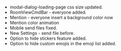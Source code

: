 - modal-dialog-loading-page css size updated.
- RoomViewCmdBar - everyone added.
- Mention - everyone insert a background color now
- Mention color animation
- Mobile send files fixed.
- New Settings - send file before.
- Option to hide stickers feature added.
- Option to hide custom emojis in the emoji list added.
